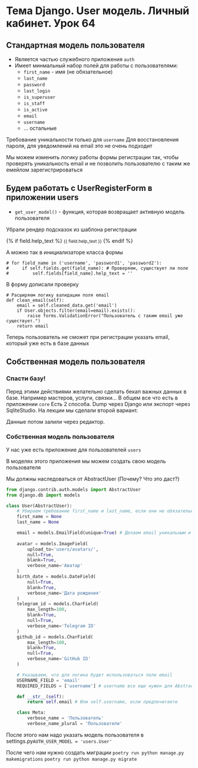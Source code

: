 # Тема Django. User модель. Личный кабинет.  Урок 64

## Стандартная модель пользователя
- Является частью служебного приложения `auth`
- Имеет минмальный набор полей для работы с пользователями:
  - `first_name` - имя (не обязательное)
  - `last_name`
  - `password`
  - `last_login`
  - `is_superuser`
  - `is_staff`
  - `is_active`
  - `email`
  - `username`
  - ... остальные

Требование уникальности только для `username`
Для восстановления пароля, для уведомлений на email это не очень подходит 

Мы можем изменить логику работы формы регистрации так, чтобы проверять уникальность email 
и не позволить пользователю с таким же емейлом зарегистрироваться


## Будем работать с UserRegisterForm в приложении users

- `get_user_model()` - функция, которая возвращает активную модель пользователя




Убрали рендер подсказок из шаблона регистрации

{% if field.help_text %}
    <small class="form-text text-muted">{{ field.help_text }}</small>
{% endif %}

А можно так в инициализаторе класса формы

    # for field_name in ('username', 'password1', 'password2'):
    #     if self.fields.get(field_name): # Проверяем, существует ли поле
    #         self.fields[field_name].help_text = ''


В форму дописали проверку

    # Расширяем логику валидации поля email
    def clean_email(self):
        email = self.cleaned_data.get('email')
        if User.objects.filter(email=email).exists():
            raise forms.ValidationError("Пользователь с таким email уже существует.")
        return email
    
Теперь пользователь не сможет при регистрации указать email, который уже есть в базе данных


## Собственная модель пользователя

### Спасти базу!

Перед этими действиями желательно сделать бекап важных данных в базе. Например мастеров, услуги, связки... В общем все что есть в приложении `core`
Есть 2 способа. Dump через Django или экспорт через SqliteStudio. На лекции мы сделали второй вариант.

Данные потом залили через редактор.

### Собственная модель пользователя

У нас уже есть приложение для пользователей `users`

В моделях этого приложения мы можем создать свою модель пользователя

Мы должны наследоваться от AbstractUser (Почему? Что это даст?)

```python
from django.contrib.auth.models import AbstractUser
from django.db import models

class User(AbstractUser):
    # Убираем требование first_name и last_name, если они не обязательны
    first_name = None
    last_name = None

    email = models.EmailField(unique=True) # Делаем email уникальным и обязательным для логина
    
    avatar = models.ImageField(
        upload_to='users/avatars/', 
        null=True, 
        blank=True, 
        verbose_name='Аватар'
    )
    birth_date = models.DateField(
        null=True, 
        blank=True, 
        verbose_name='Дата рождения'
    )
    telegram_id = models.CharField(
        max_length=100, 
        blank=True, 
        null=True, 
        verbose_name='Telegram ID'
    )
    github_id = models.CharField(
        max_length=100, 
        blank=True, 
        null=True, 
        verbose_name='GitHub ID'
    )

    # Указываем, что для логина будет использоваться поле email
    USERNAME_FIELD = 'email'
    REQUIRED_FIELDS = ['username'] # username все еще нужен для AbstractUser, но можно сделать его не основным

    def __str__(self):
        return self.email # Или self.username, если предпочитаете

    class Meta:
        verbose_name = 'Пользователь'
        verbose_name_plural = 'Пользователи'
```

После этого нам надо указать модель пользователя в settings.py`AUTH_USER_MODEL = 'users.User'`

После чего нам нужно создать миграции
`poetry run python manage.py makemigrations`
`poetry run python manage.py migrate`

